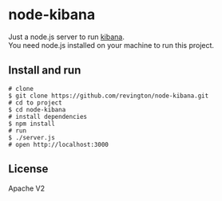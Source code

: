 # node-kibana

Just a node.js server to run [kibana](https://github.com/elasticsearch/kibana).  
You need node.js installed on your machine to run this project.

## Install and run


	# clone
	$ git clone https://github.com/revington/node-kibana.git
	# cd to project
	$ cd node-kibana
	# install dependencies
	$ npm install
	# run
	$ ./server.js
	# open http://localhost:3000

## License

Apache V2

